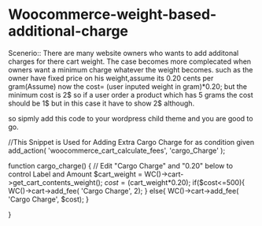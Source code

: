 # Woocommerce-weight-based-additional-charge
Scenerio::
There are many website owners who wants to add additonal charges for there cart weight. The case becomes more complecated when owners want a minimum charge whatever the weight becomes.
such as the owner have fixed price on his weight,assume its 0.20 cents per gram(Assume)
now the cost= (user inputed weight in gram)*0.20;
but the minimum cost is 2$
so if a user order a product which has 5 grams the cost should be 1$ but in this case it have to show 2$ although.

so sipmly add this code to your wordpress child theme and you are good to go.



//This Snippet is Used for Adding Extra Cargo Charge for as condition given
add_action( 'woocommerce_cart_calculate_fees', 'cargo_Charge' );
  
function cargo_charge() {
   // Edit "Cargo Charge" and "0.20" below to control Label and Amount
   $cart_weight = WC()->cart->get_cart_contents_weight();
		$cost = ($cart_weight*0.20);
	if($cost<=500){
   WC()->cart->add_fee( 'Cargo Charge', 2);
	}
	else{
		WC()->cart->add_fee( 'Cargo Charge', $cost);
	}
		
}
